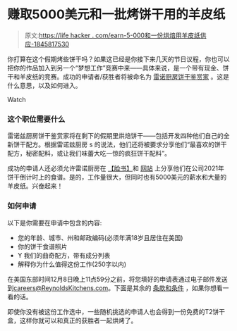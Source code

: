 # 赚取5000美元和一批烤饼干用的羊皮纸

> 原文:[https://life hacker . com/earn-5-000和一份烘焙用羊皮纸供应-1845817530](https://lifehacker.com/earn-5-000-and-a-supply-of-parchment-paper-for-baking-1845817530)

你打算在这个假期烤些饼干吗？如果这已经是你接下来几天的节日议程，你也可以把你的作品加入到另一个“梦想工作”竞赛中来——具体来说，是一个带有现金、饼干和羊皮纸的竞赛。成功的申请者/获胜者将被命名为 [雷诺厨房饼干鉴赏家](https://www.reynoldskitchens.com/tips/reynolds-kitchens-looking-cookie-connoisseur/) 。这是什么意思，以及如何进入。

Watch

### 这个职位需要什么

雷诺兹厨房饼干鉴赏家将在剩下的假期里烘焙饼干——包括开发四种他们自己的全新饼干配方。根据雷诺兹厨房 s 的说法，他们还将被要求分享他们“最喜欢的饼干配方，秘密配料，或让我们味蕾大吃一惊的疯狂饼干配料”。

成功的申请人还必须允许雷诺厨房在 [【脸书】](https://www.facebook.com/ReynoldsBrands)和 [网站](https://www.reynoldskitchens.com/collection/cookie-countdown-2021/) 上分享他们在公司2021年饼干倒计时上的食谱。是的，工作量很大，但同时也有5000美元的薪水和大量的羊皮纸。兴奋起来！

### 如何申请

以下是你需要在申请中包含的内容:

*   您的年龄、城市、州和邮政编码(必须年满18岁且居住在美国)
*   你的饼干食谱照片
*   Y 我们的曲奇配方，带有成分列表
*   解释你为什么值得这份工作(250字以内)

在美国东部时间12月8日晚上11点59分之前，将您填好的申请表通过电子邮件发送到[careers@ReynoldsKitchens.com](mailto:careers@ReynoldsKitchens.com)。下面是其余的 [条款和条件](https://drive.google.com/file/d/1x9OXwucO51BjEOKaL8qtVm-jSmfYu5We/view) ，如果你想看一看的话。

即使你没有被这份工作选中，一些随机挑选的申请人也会得到一份免费的T2饼干盒，这样你就可以和真正的获胜者一起烘烤了。